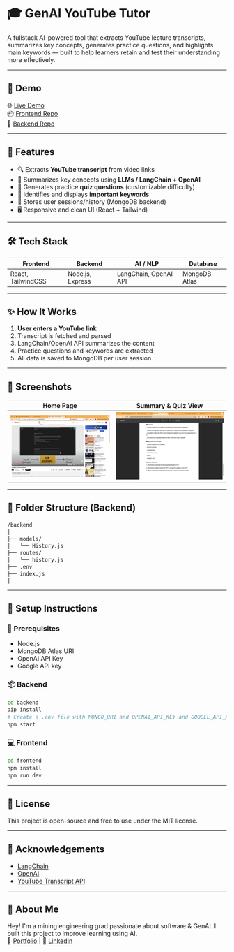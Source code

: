 # 🎓 GenAI YouTube Tutor

A fullstack AI-powered tool that extracts YouTube lecture transcripts, summarizes key concepts, generates practice questions, and highlights main keywords — built to help learners retain and test their understanding more effectively.

---

## 🚀 Demo

🌐 [Live Demo](https://your-deployed-site.com)  
📦 [Frontend Repo](https://github.com/your-username/frontend-repo)  
🔧 [Backend Repo](https://github.com/your-username/backend-repo)

---

## 🧠 Features

- 🔍 Extracts **YouTube transcript** from video links
- 📄 Summarizes key concepts using **LLMs / LangChain + OpenAI**
- 🧪 Generates practice **quiz questions** (customizable difficulty)
- 📌 Identifies and displays **important keywords**
- 💾 Stores user sessions/history (MongoDB backend)
- 🖥️ Responsive and clean UI (React + Tailwind)

---

## 🛠️ Tech Stack

| Frontend           | Backend          | AI / NLP              | Database      |
| ------------------ | ---------------- | --------------------- | ------------- |
| React, TailwindCSS | Node.js, Express | LangChain, OpenAI API | MongoDB Atlas |

---

## ✨ How It Works

1. **User enters a YouTube link**
2. Transcript is fetched and parsed
3. LangChain/OpenAI API summarizes the content
4. Practice questions and keywords are extracted
5. All data is saved to MongoDB per user session

---

## 📸 Screenshots

| Home Page                                | Summary & Quiz View                           |
| ---------------------------------------- | --------------------------------------------- |
| ![Home Screenshot](ScreenShots/Home.png) | ![Results Screenshot](ScreenShots/Result.png) |

---

## 🧩 Folder Structure (Backend)

```
/backend
│
├── models/
│   └── History.js
├── routes/
│   └── history.js
├── .env
├── index.js
|
```

---

## 🧪 Setup Instructions

### 🔧 Prerequisites

- Node.js
- MongoDB Atlas URI
- OpenAI API Key
- Google API key

### 📦 Backend

```bash
cd backend
pip install
# Create a .env file with MONGO_URI and OPENAI_API_KEY and GOOGEL_API_KEY
npm start
```

### 💻 Frontend

```bash
cd frontend
npm install
npm run dev
```

---

## 📜 License

This project is open-source and free to use under the MIT license.

---

## 🙌 Acknowledgements

- [LangChain](https://www.langchain.com/)
- [OpenAI](https://platform.openai.com/)
- [YouTube Transcript API](https://pypi.org/project/youtube-transcript-api/)

---

## 👋 About Me

Hey! I'm a mining engineering grad passionate about software & GenAI. I built this project to improve learning using AI.  
🔗 [Portfolio](https://www.rajnishism.in) | 💼 [LinkedIn](https://linkedin.com/in/rajnishism)
